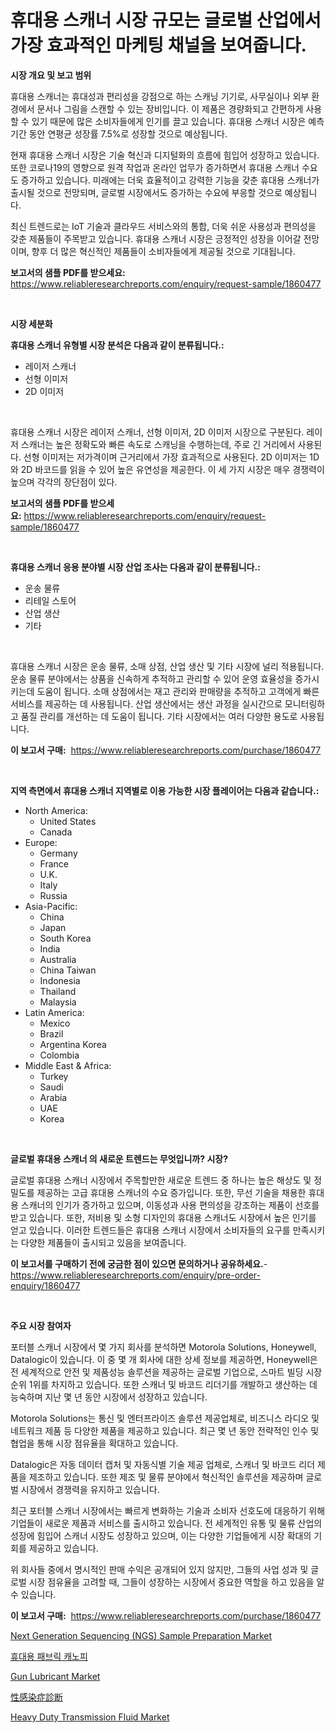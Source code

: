 <p><h1>휴대용 스캐너 시장 규모는 글로벌 산업에서 가장 효과적인 마케팅 채널을 보여줍니다.</h1></p><p><strong>시장 개요 및 보고 범위</strong></p>
<p><p>휴대용 스캐너는 휴대성과 편리성을 강점으로 하는 스캐닝 기기로, 사무실이나 외부 환경에서 문서나 그림을 스캔할 수 있는 장비입니다. 이 제품은 경량화되고 간편하게 사용할 수 있기 때문에 많은 소비자들에게 인기를 끌고 있습니다. 휴대용 스캐너 시장은 예측 기간 동안 연평균 성장률 7.5%로 성장할 것으로 예상됩니다.</p><p>현재 휴대용 스캐너 시장은 기술 혁신과 디지털화의 흐름에 힘입어 성장하고 있습니다. 또한 코로나19의 영향으로 원격 작업과 온라인 업무가 증가하면서 휴대용 스캐너 수요도 증가하고 있습니다. 미래에는 더욱 효율적이고 강력한 기능을 갖춘 휴대용 스캐너가 출시될 것으로 전망되며, 글로벌 시장에서도 증가하는 수요에 부응할 것으로 예상됩니다.</p><p>최신 트렌드로는 IoT 기술과 클라우드 서비스와의 통합, 더욱 쉬운 사용성과 편의성을 갖춘 제품들이 주목받고 있습니다. 휴대용 스캐너 시장은 긍정적인 성장을 이어갈 전망이며, 향후 더 많은 혁신적인 제품들이 소비자들에게 제공될 것으로 기대됩니다.</p></p>
<p><strong>보고서의 샘플 PDF를 받으세요:</strong> <a href="https://www.reliableresearchreports.com/enquiry/request-sample/1860477">https://www.reliableresearchreports.com/enquiry/request-sample/1860477</a></p>
<p>&nbsp;</p>
<p><strong>시장 세분화</strong></p>
<p><strong>휴대용 스캐너 유형별 시장 분석은 다음과 같이 분류됩니다.:</strong></p>
<p><ul><li>레이저 스캐너</li><li>선형 이미저</li><li>2D 이미저</li></ul></p>
<p>&nbsp;</p>
<p><p>휴대용 스캐너 시장은 레이저 스캐너, 선형 이미저, 2D 이미저 시장으로 구분된다. 레이저 스캐너는 높은 정확도와 빠른 속도로 스캐닝을 수행하는데, 주로 긴 거리에서 사용된다. 선형 이미저는 저가격이며 근거리에서 가장 효과적으로 사용된다. 2D 이미저는 1D와 2D 바코드를 읽을 수 있어 높은 유연성을 제공한다. 이 세 가지 시장은 매우 경쟁력이 높으며 각각의 장단점이 있다.</p></p>
<p><strong>보고서의 샘플 PDF를 받으세요:</strong>&nbsp;<a href="https://www.reliableresearchreports.com/enquiry/request-sample/1860477">https://www.reliableresearchreports.com/enquiry/request-sample/1860477</a></p>
<p>&nbsp;</p>
<p><strong> 휴대용 스캐너 응용 분야별 시장 산업 조사는 다음과 같이 분류됩니다.:</strong></p>
<p><ul><li>운송 물류</li><li>리테일 스토어</li><li>산업 생산</li><li>기타</li></ul></p>
<p>&nbsp;</p>
<p><p>휴대용 스캐너 시장은 운송 물류, 소매 상점, 산업 생산 및 기타 시장에 널리 적용됩니다. 운송 물류 분야에서는 상품을 신속하게 추적하고 관리할 수 있어 운영 효율성을 증가시키는데 도움이 됩니다. 소매 상점에서는 재고 관리와 판매량을 추적하고 고객에게 빠른 서비스를 제공하는 데 사용됩니다. 산업 생산에서는 생산 과정을 실시간으로 모니터링하고 품질 관리를 개선하는 데 도움이 됩니다. 기타 시장에서는 여러 다양한 용도로 사용됩니다.</p></p>
<p><strong>이 보고서 구매:</strong>&nbsp; <a href="https://www.reliableresearchreports.com/purchase/1860477">https://www.reliableresearchreports.com/purchase/1860477</a></p>
<p>&nbsp;</p>
<p><strong>지역 측면에서 휴대용 스캐너 지역별로 이용 가능한 시장 플레이어는 다음과 같습니다.:</strong></p>
<p><ul>
    <li>
        North America:
        <ul>
            <li>United States</li>
            <li>Canada</li>
        </ul>
    </li>
    <li>
        Europe:
        <ul>
            <li>Germany</li>
            <li>France</li>
            <li>U.K.</li>
            <li>Italy</li>
            <li>Russia</li>
        </ul>
    </li>
    <li>
        Asia-Pacific:
        <ul>
            <li>China</li>
            <li>Japan</li>
            <li>South Korea</li>
            <li>India</li>
            <li>Australia</li>
            <li>China Taiwan</li>
            <li>Indonesia</li>
            <li>Thailand</li>
            <li>Malaysia</li>
        </ul>
    </li>
    <li>
        Latin America:
        <ul>
            <li>Mexico</li>
            <li>Brazil</li>
            <li>Argentina Korea</li>
            <li>Colombia</li>
        </ul>
    </li>
    <li>
        Middle East & Africa:
        <ul>
            <li>Turkey</li>
            <li>Saudi</li>
            <li>Arabia</li>
            <li>UAE</li>
            <li>Korea</li>
        </ul>
    </li>
    </ul></p>
<p>&nbsp;</p>
<p><strong>글로벌 휴대용 스캐너 의 새로운 트렌드는 무엇입니까? 시장?</strong></p>
<p><p>글로벌 휴대용 스캐너 시장에서 주목할만한 새로운 트렌드 중 하나는 높은 해상도 및 정밀도를 제공하는 고급 휴대용 스캐너의 수요 증가입니다. 또한, 무선 기술을 채용한 휴대용 스캐너의 인기가 증가하고 있으며, 이동성과 사용 편의성을 강조하는 제품이 선호를 받고 있습니다. 또한, 저비용 및 소형 디자인의 휴대용 스캐너도 시장에서 높은 인기를 얻고 있습니다. 이러한 트렌드들은 휴대용 스캐너 시장에서 소비자들의 요구를 만족시키는 다양한 제품들이 출시되고 있음을 보여줍니다.</p></p>
<p><strong>이 보고서를 구매하기 전에 궁금한 점이 있으면 문의하거나 공유하세요.</strong>- <a href="https://www.reliableresearchreports.com/enquiry/pre-order-enquiry/1860477">https://www.reliableresearchreports.com/enquiry/pre-order-enquiry/1860477</a></p>
<p>&nbsp;</p>
<p><strong>주요 시장 참여자</strong></p>
<p><p>포터블 스캐너 시장에서 몇 가지 회사를 분석하면 Motorola Solutions, Honeywell, Datalogic이 있습니다. 이 중 몇 개 회사에 대한 상세 정보를 제공하면, Honeywell은 전 세계적으로 안전 및 제품성능 솔루션을 제공하는 글로벌 기업으로, 스마트 빌딩 시장 순위 1위를 차지하고 있습니다. 또한 스캐너 및 바코드 리더기를 개발하고 생산하는 데 능숙하며 지난 몇 년 동안 시장에서 성장하고 있습니다.</p><p>Motorola Solutions는 통신 및 엔터프라이즈 솔루션 제공업체로, 비즈니스 라디오 및 네트워크 제품 등 다양한 제품을 제공하고 있습니다. 최근 몇 년 동안 전략적인 인수 및 협업을 통해 시장 점유율을 확대하고 있습니다.</p><p>Datalogic은 자동 데이터 캡처 및 자동식별 기술 제공 업체로, 스캐너 및 바코드 리더 제품을 제조하고 있습니다. 또한 제조 및 물류 분야에서 혁신적인 솔루션을 제공하며 글로벌 시장에서 경쟁력을 유지하고 있습니다.</p><p>최근 포터블 스캐너 시장에서는 빠르게 변화하는 기술과 소비자 선호도에 대응하기 위해 기업들이 새로운 제품과 서비스를 출시하고 있습니다. 전 세계적인 유통 및 물류 산업의 성장에 힘입어 스캐너 시장도 성장하고 있으며, 이는 다양한 기업들에게 시장 확대의 기회를 제공하고 있습니다.</p><p>위 회사들 중에서 명시적인 판매 수익은 공개되어 있지 않지만, 그들의 사업 성과 및 글로벌 시장 점유율을 고려할 때, 그들이 성장하는 시장에서 중요한 역할을 하고 있음을 알 수 있습니다.</p></p>
<p><strong>이 보고서 구매:</strong>&nbsp;&nbsp;<a href="https://www.reliableresearchreports.com/purchase/1860477">https://www.reliableresearchreports.com/purchase/1860477</a></p>
<p><p><a href="https://issuu.com/reportprime-2/docs/next-generation-sequencing-ngs-sample-preparation-">Next Generation Sequencing (NGS) Sample Preparation Market</a></p><p><a href="https://github.com/sougarounis/Market-Research-Report-List-2/blob/main/6179462192810.md">휴대용 패브릭 캐노피</a></p><p><a href="https://github.com/julyju69/Market-Research-Report-List-2/blob/main/gun-lubricant-market.md">Gun Lubricant Market</a></p><p><a href="https://github.com/oqoeusbvpadwjs08/Market-Research-Report-List-1/blob/main/2516673193062.md">性感染症診断</a></p><p><a href="https://github.com/gdfhhhj/Market-Research-Report-List-3/blob/main/heavy-duty-transmission-fluid-market.md">Heavy Duty Transmission Fluid Market</a></p></p>
